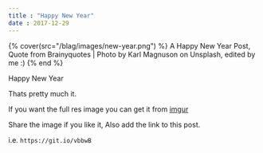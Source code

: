 ```yaml
---
title : "Happy New Year"
date : 2017-12-29
---
```


{% cover(src="/blag/images/new-year.png") %}
A Happy New Year Post, Quote from Brainyquotes | Photo by Karl Magnuson on Unsplash, edited by me :)
{% end %}

Happy New Year

Thats pretty much it.

If you want the full res image you can get it from [imgur](https://imgur.com/a/EM7Qs)

Share the image if you like it, Also add the link to this post.

i.e. `https://git.io/vbbwB`
